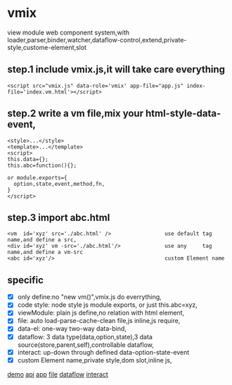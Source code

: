 # vmix
view module web component system,with loader,parser,binder,watcher,dataflow-control,extend,private-style,custome-element,slot

## step.1 include vmix.js,it will take care everything
```<script src="vmix.js" data-role='vmix' app-file="app.js" index-file='index.vm.html'></script>```

## step.2 write a vm file,mix your html-style-data-event,
```
<style>...</style> 
<template>...</template> 
<script>
this.data={};
this.abc=function(){};

or module.exports={
  option,state,event,method,fn,
}
</script>
```
## step.3 import abc.html
```
<vm  id='xyz' src='./abc.html' />                 use default tag name,and define a src,
<div id='xyz' vm -src='./abc.html'/>              use any     tag name,and define a vm-src
<abc id='xyz'/>                                   custom Element name
```
## specific
- [x] only define:no "new vm()",vmix.js do everrything,
- [x] code style: node style js module exports, or just this.abc=xyz,
- [x] viewModule: plain js define,no relation with html element,
- [x] file:       auto load-parse-cache-clean file,js inline,js require,
- [x] data-el:    one-way two-way data-bind,
- [x] dataflow:   3 data type(data,option,state),3 data source(store,parent,self),controllable dataflow,
- [x] interact:   up-down through defined data-option-state-event
- [x] custom Element name,private style,dom slot,inline js,

[demo](https://github.com/peterli888/vmix/demo.md)
[api](https://github.com/peterli888/vmix/api.md)
[app](https://github.com/peterli888/vmix/app.md)
[file](https://github.com/peterli888/vmix/file.md)
[dataflow](https://github.com/peterli888/vmix/dataflow.md)
[interact](https://github.com/peterli888/vmix/interact.md)
